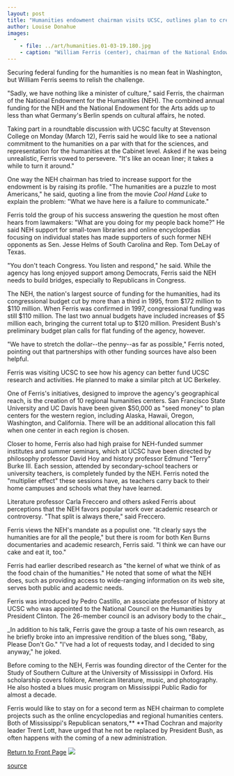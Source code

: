 ```yaml
---
layout: post
title: "Humanities endowment chairman visits UCSC, outlines plan to create regional centers"
author: Louise Donahue
images:
  -
    - file: ../art/humanities.01-03-19.180.jpg
    - caption: "William Ferris (center), chairman of the National Endowment for the Humanities, is joined by Pedro Castillo (right), associate professor of history, and Mark Slobin, research associate in music, on the way to a reception at UCSC. Photo: Louise Donahue"
---
```


Securing federal funding for the humanities is no mean feat in Washington, but William Ferris seems to relish the challenge.

"Sadly, we have nothing like a minister of culture," said Ferris, the chairman of the National Endowment for the Humanities (NEH). The combined annual funding for the NEH and the National Endowment for the Arts adds up to less than what Germany's Berlin spends on cultural affairs, he noted.  
  
Taking part in a roundtable discussion with UCSC faculty at Stevenson College on Monday (March 12), Ferris said he would like to see a national commitment to the humanities on a par with that for the sciences, and representation for the humanities at the Cabinet level. Asked if he was being unrealistic, Ferris vowed to persevere. "It's like an ocean liner; it takes a while to turn it around."  
  
One way the NEH chairman has tried to increase support for the endowment is by raising its profile. "The humanities are a puzzle to most Americans," he said, quoting a line from the movie _Cool Hand Luke_ to explain the problem: "What we have here is a failure to communicate."  
  
Ferris told the group of his success answering the question he most often hears from lawmakers: "What are you doing for my people back home?" He said NEH support for small-town libraries and online encyclopedias focusing on individual states has made supporters of such former NEH opponents as Sen. Jesse Helms of South Carolina and Rep. Tom DeLay of Texas.   
  
"You don't teach Congress. You listen and respond," he said. While the agency has long enjoyed support among Democrats, Ferris said the NEH needs to build bridges, especially to Republicans in Congress.   
  
The NEH, the nation's largest source of funding for the humanities, had its congressional budget cut by more than a third in 1995, from $172 million to $110 million. When Ferris was confirmed in 1997, congressional funding was still $110 million. The last two annual budgets have included increases of $5 million each, bringing the current total up to $120 million. President Bush's preliminary budget plan calls for flat funding of the agency, however.  
  
"We have to stretch the dollar--the penny--as far as possible," Ferris noted, pointing out that partnerships with other funding sources have also been helpful.   
  
Ferris was visiting UCSC to see how his agency can better fund UCSC research and activities. He planned to make a similar pitch at UC Berkeley.   
  
One of Ferris's initiatives, designed to improve the agency's geographical reach, is the creation of 10 regional humanities centers. San Francisco State University and UC Davis have been given $50,000 as "seed money" to plan centers for the western region, including Alaska, Hawaii, Oregon, Washington, and California. There will be an additional allocation this fall when one center in each region is chosen.   
  
Closer to home, Ferris also had high praise for NEH-funded summer institutes and summer seminars, which at UCSC have been directed by philosophy professor David Hoy and history professor Edmund "Terry" Burke III. Each session, attended by secondary-school teachers or university teachers, is completely funded by the NEH. Ferris noted the "multiplier effect" these sessions have, as teachers carry back to their home campuses and schools what they have learned.   
  
Literature professor Carla Freccero and others asked Ferris about perceptions that the NEH favors popular work over academic research or controversy. "That split is always there," said Freccero.  
  
Ferris views the NEH's mandate as a populist one. "It clearly says the humanities are for all the people," but there is room for both Ken Burns documentaries and academic research, Ferris said. "I think we can have our cake and eat it, too."  
  
Ferris had earlier described research as "the kernel of what we think of as the food chain of the humanities." He noted that some of what the NEH does, such as providing access to wide-ranging information on its web site, serves both public and academic needs.   
  
Ferris was introduced by Pedro Castillo, an associate professor of history at UCSC who was appointed to the National Council on the Humanities by President Clinton. The 26-member council is an advisory body to the chair._   
  
_In addition to his talk, Ferris gave the group a taste of his own research, as he briefly broke into an impressive rendition of the blues song, "Baby, Please Don't Go." "I've had a lot of requests today, and I decided to sing anyway," he joked.  
  
Before coming to the NEH, Ferris was founding director of the Center for the Study of Southern Culture at the University of Mississippi in Oxford. His scholarship covers folklore, American literature, music, and photography. He also hosted a blues music program on Mississippi Public Radio for almost a decade.   
  
Ferris would like to stay on for a second term as NEH chairman to complete projects such as the online encyclopedias and regional humanities centers. Both of Mississippi's Republican senators,** **Thad Cochran and majority leader Trent Lott, have urged that he not be replaced by President Bush, as often happens with the coming of a new administration.

  
[Return to Front Page][1] ![ ][2]

[1]: ../../index.html
[2]: ../../images/trans.gif

[source](http://www1.ucsc.edu/currents/00-01/03-19/humanities.html "Permalink to humanities")
